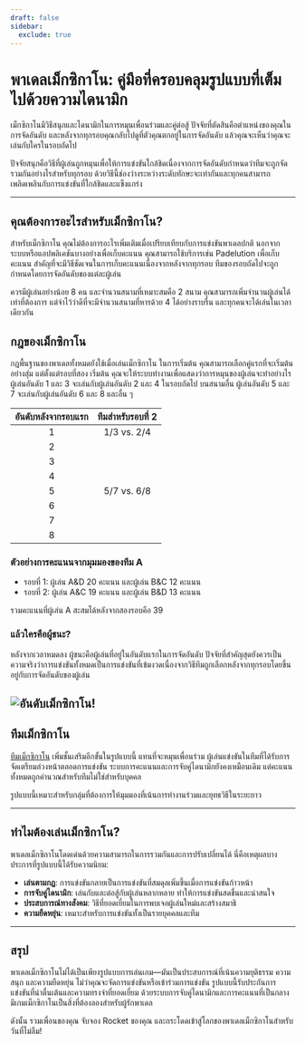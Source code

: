 ```yaml
---
draft: false
sidebar:
  exclude: true
---
```


# พาเดลเม็กซิกาโน: คู่มือที่ครอบคลุมรูปแบบที่เต็มไปด้วยความไดนามิก

เม็กซิกาโนมีวิธีสนุกและไดนามิกในการหมุนเพื่อนร่วมและคู่ต่อสู้ ปัจจัยที่ตัดสินคือตำแหน่งของคุณในการจัดอันดับ และหลังจากทุกรอบคุณกลับไปดูที่ตัวคุณตกอยู่ในการจัดอันดับ แล้วคุณจะเห็นว่าคุณจะเล่นกับใครในรอบถัดไป

ปัจจัยสนุกคือวิธีที่ผู้เล่นถูกหมุนเพื่อให้การแข่งขันใกล้ชิดเนื่องจากการจัดอันดับกำหนดว่าทีมจะถูกจัดรวมกันอย่างไรสำหรับทุกรอบ ด้วยวิธีนี้ช่องว่างระหว่างระดับทักษะจะเท่ากันและทุกคนสามารถเพลิดเพลินกับการแข่งขันที่ใกล้ชิดและแข็งแกร่ง

---

## คุณต้องการอะไรสำหรับเม็กซิกาโน?

สำหรับเม็กซิกาโน คุณไม่ต้องการอะไรเพิ่มเติมเมื่อเปรียบเทียบกับการแข่งขันพาเดลปกติ นอกจากระบบหรือแอปพลิเคชันบางอย่างเพื่อเก็บคะแนน คุณสามารถใช้บริการเช่น Padelution เพื่อเก็บคะแนน สำคัญที่จะมีวิธีชัดเจนในการเก็บคะแนนเนื่องจากหลังจากทุกรอบ ทีมของรอบถัดไปจะถูกกำหนดโดยการจัดอันดับของแต่ละผู้เล่น

ควรมีผู้เล่นอย่างน้อย 8 คน และจำนวนสนามที่เหมาะสมคือ 2 สนาม คุณสามารถเพิ่มจำนวนผู้เล่นได้เท่าที่ต้องการ แต่จำไว้ว่าดีที่จะมีจำนวนสนามที่หารด้วย 4 ได้อย่างราบรื่น และทุกคนจะได้เล่นในเวลาเดียวกัน

## กฎของเม็กซิกาโน
กฎพื้นฐานของพาเดลทั้งหมดยังใช้เมื่อเล่นเม็กซิกาโน ในการเริ่มต้น คุณสามารถเลือกคู่แรกที่จะเริ่มต้นอย่างสุ่ม แต่ตั้งแต่รอบที่สอง เริ่มต้น คุณจะให้ระบบทำงานเพื่อแสดงว่าการหมุนของผู้เล่นจะทำอย่างไร ผู้เล่นอันดับ 1 และ 3 จะเล่นกับผู้เล่นอันดับ 2 และ 4 ในรอบถัดไป บนสนามอื่น ผู้เล่นอันดับ 5 และ 7 จะเล่นกับผู้เล่นอันดับ 6 และ 8 และอื่น ๆ

| อันดับหลังจากรอบแรก | ทีมสำหรับรอบที่ 2 |
|:---------------------------:|:-------------------:|
|              1              |     1/3 vs. 2/4     |
|              2              |                     |
|              3              |                     |
|              4              |                     |
|              5              |     5/7 vs. 6/8     |
|              6              |                     |
|              7              |                     |
|              8              |                     |


### ตัวอย่างการคะแนนจากมุมมองของทีม A
- รอบที่ 1: ผู้เล่น A&D 20 คะแนน และผู้เล่น B&C 12 คะแนน
- รอบที่ 2: ผู้เล่น A&C 19 คะแนน และผู้เล่น B&D 13 คะแนน

รวมคะแนนที่ผู้เล่น A สะสมได้หลังจากสองรอบคือ 39


### แล้วใครคือผู้ชนะ?
หลังจากเวลาหมดลง ผู้ชนะคือผู้เล่นที่อยู่ในอันดับแรกในการจัดอันดับ ปัจจัยที่สำคัญสุดยังควรเป็นความจริงว่าการแข่งขันทั้งหมดเป็นการแข่งขันที่เข้มงวดเนื่องจากวิธีทีมถูกเลือกหลังจากทุกรอบโดยขึ้นอยู่กับการจัดอันดับของผู้เล่น

![อันดับเม็กซิกาโน!](/th/images/padel-mexicano.png "อันดับเม็กซิกาโน")
---

## ทีมเม็กซิกาโน

[ทีมเม็กซิกาโน](/th/team-mexicano) เพิ่มชั้นเสริมอีกขั้นในรูปแบบนี้ แทนที่จะหมุนเพื่อนร่วม ผู้เล่นแข่งขันในทีมที่ได้รับการจัดเตรียมล่วงหน้าตลอดการแข่งขัน ระบบการคะแนนและการจับคู่ไดนามิกยังคงเหมือนเดิม แต่คะแนนทั้งหมดถูกคำนวณสำหรับทีมไม่ใช่สำหรับบุคคล

รูปแบบนี้เหมาะสำหรับกลุ่มที่ต้องการให้มุมมองที่เน้นการทำงานร่วมและยุทธวิธีในระยะยาว

---
## ทำไมต้องเล่นเม็กซิกาโน?

พาเดลเม็กซิกาโนโดดเด่นด้วยความสามารถในการรวมกันและการปรับเปลี่ยนได้ นี่คือเหตุผลบางประการที่รูปแบบนี้ได้รับความนิยม:
- **เล่นตามกฎ**: การแข่งขันกลายเป็นการแข่งขันที่สมดุลเพิ่มขึ้นเมื่อการแข่งขันก้าวหน้า
- **การจับคู่ไดนามิก**: เล่นกับและต่อสู้กับผู้เล่นหลากหลาย ทำให้การแข่งขันสดชื่นและน่าสนใจ
- **ประสบการณ์ทางสังคม**: วิธีที่ยอดเยี่ยมในการพบเจอผู้เล่นใหม่และสร้างสมาธิ
- **ความยืดหยุ่น**: เหมาะสำหรับการแข่งขันทั้งเป็นรายบุคคลและทีม

---

## สรุป

พาเดลเม็กซิกาโนไม่ได้เป็นเพียงรูปแบบการเล่นเกม—มันเป็นประสบการณ์ที่เน้นความยุติธรรม ความสนุก และความยืดหยุ่น ไม่ว่าคุณจะจัดการแข่งขันหรือเข้าร่วมการแข่งขัน รูปแบบนี้รับประกันการแข่งขันที่น่าตื่นเต้นและความทรงจำที่ยอดเยี่ยม ด้วยระบบการจับคู่ไดนามิกและการคะแนนที่เป็นกลาง มีเกมเม็กซิกาโนเป็นสิ่งที่ต้องลองสำหรับผู้รักพาเดล

ดังนั้น รวมเพื่อนของคุณ จับจอง Rocket ของคุณ และกระโดดเข้าสู่โลกของพาเดลเม็กซิกาโนสำหรับวันที่ไม่ลืม!